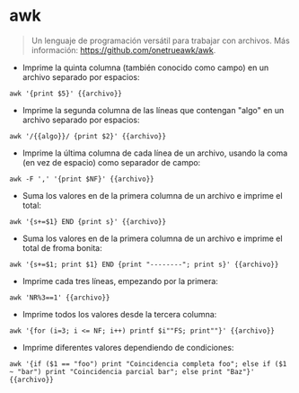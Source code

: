 # awk

> Un lenguaje de programación versátil para trabajar con archivos.
> Más información: <https://github.com/onetrueawk/awk>.

- Imprime la quinta columna (también conocido como campo) en un archivo separado por espacios:

`awk '{print $5}' {{archivo}}`

- Imprime la segunda columna de las líneas que contengan "algo" en un archivo separado por espacios:

`awk '/{{algo}}/ {print $2}' {{archivo}}`

- Imprime la última columna de cada línea de un archivo, usando la coma (en vez de espacio) como separador de campo:

`awk -F ',' '{print $NF}' {{archivo}}`

- Suma los valores en de la primera columna de un archivo e imprime el total:

`awk '{s+=$1} END {print s}' {{archivo}}`

- Suma los valores en de la primera columna de un archivo e imprime el total de froma bonita:

`awk '{s+=$1; print $1} END {print "--------"; print s}' {{archivo}}`

- Imprime cada tres líneas, empezando por la primera:

`awk 'NR%3==1' {{archivo}}`

- Imprime todos los valores desde la tercera columna:

`awk '{for (i=3; i <= NF; i++) printf $i""FS; print""}' {{archivo}}`

- Imprime diferentes valores dependiendo de condiciones:

`awk '{if ($1 == "foo") print "Coincidencia completa foo"; else if ($1 ~ "bar") print "Coincidencia parcial bar"; else print "Baz"}' {{archivo}}`
